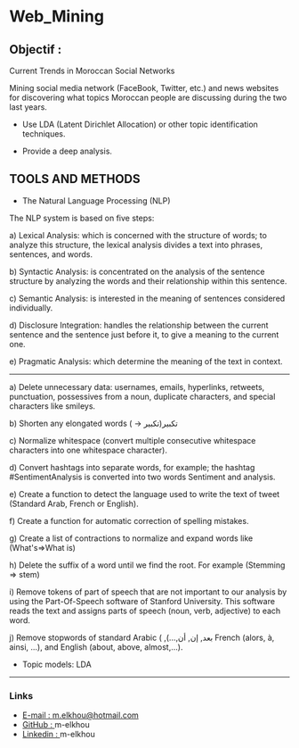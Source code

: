 # Web_Mining

## Objectif : 

<p>
Current Trends in Moroccan Social Networks

Mining social media network (FaceBook, Twitter, etc.) and news websites </br>
for discovering what topics Moroccan people are discussing during the two last years.  

- Use LDA (Latent Dirichlet Allocation) or other topic identification techniques.

- Provide a deep analysis.
</p>


## TOOLS AND METHODS

- The Natural Language Processing (NLP)

The NLP system is based on five steps:

a) Lexical Analysis: which is concerned with the structure of words; to analyze this structure, the lexical analysis divides a text into phrases, sentences, and words.

b) Syntactic Analysis: is concentrated on the analysis of the sentence structure by analyzing the words and their relationship within this sentence.

c) Semantic Analysis: is interested in the meaning of sentences considered individually.

d) Disclosure Integration: handles the relationship between the current sentence and the sentence just before it, to give a meaning to the current one.

e) Pragmatic Analysis: which determine the meaning of the text in context.

***

a) Delete unnecessary data: usernames, emails, hyperlinks, retweets, punctuation, possessives from a noun, duplicate characters, and special characters like smileys.

b) Shorten any elongated words ( → تكبیر(تكبیر

c) Normalize whitespace (convert multiple consecutive whitespace characters into one whitespace character).

d) Convert hashtags into separate words, for example; the hashtag #SentimentAnalysis is converted into two words Sentiment and analysis.

e) Create a function to detect the language used to write the text of tweet (Standard Arab, French or English).

f) Create a function for automatic correction of spelling mistakes.

g) Create a list of contractions to normalize and expand words like (What's=>What is)

h) Delete the suffix of a word until we find the root. For example (Stemming => stem) 

i) Remove tokens of part of speech that are not important to our analysis by using the Part-Of-Speech software of Stanford
University. This software reads the text and assigns parts of
speech (noun, verb, adjective) to each word.

j) Remove stopwords of standard Arabic ( ,(...,بعد, إن, أن  French (alors, à, ainsi, ...), and English (about, above, almost,...).

- Topic models: LDA
***

### Links

- [E-mail : ](mailto:m.elkhou@hotmail.com) m.elkhou@hotmail.com
- [GitHub : ](https://github.com/m-elkhou) m-elkhou
- [Linkedin : ](https://www.linkedin.com/in/m-elkhou/) m-elkhou
